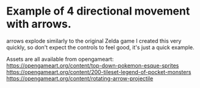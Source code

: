 # Example of 4 directional movement with arrows. 

arrows explode similarly to the original Zelda game
I created this very quickly, so don't expect the controls to feel good, it's just a quick example. 

Assets are all available from opengameart:
https://opengameart.org/content/top-down-pokemon-esque-sprites
https://opengameart.org/content/200-tileset-legend-of-pocket-monsters
https://opengameart.org/content/rotating-arrow-projectile
